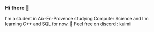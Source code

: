 ### Hi there 👋

I'm a student in Aix-En-Provence studying Computer Science and I'm learning C++ and SQL for now.
💬 Feel free on discord : kuimii

<!--
**KERBADOU-Islem-2326063b/KERBADOU-Islem-2326063b** is a ✨ _special_ ✨ repository because its `README.md` (this file) appears on your GitHub profile.

Here are some ideas to get you started:

- 🔭 I’m currently working on ...
- 🌱 I’m currently learning ...
- 👯 I’m looking to collaborate on ...
- 🤔 I’m looking for help with ...
- 💬 Ask me about ...
- 📫 How to reach me: ...
- 😄 Pronouns: ...
- ⚡ Fun fact: ...
-->
